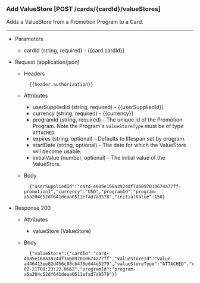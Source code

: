 ### Add ValueStore [POST /cards/{cardId}/valueStores]
Adds a ValueStore from a Promotion Program to a Card. 

---
+ Parameters
    + cardId (string, required) - {{card.cardId}}

+ Request (application/json)
    + Headers
    
            {{header.authorization}}

    + Attributes
        + userSuppliedId (string, required) - {{userSuppliedId}}
        + currency (string, required) - {{currency}}
        + programId (string, required) - The unique id of the Promotion Program. Note the Program's `ValueStoreType` must be of type `ATTACHED`.
        + expires (string, optional) - Defaults to lifespan set by program.
        + startDate (string, optional) - The date for which the ValueStore will become usable.
        + initialValue (number, optional) - The initial value of the ValueStore.
        
    + Body 
    
            {"userSuppliedId":"card-4085e168a3924df7a6097010674a77ff-promotion1","currency":"USD","programId":"program-a5a204c52df641deaa0511efad7a9578","initialValue":150}
    
+ Response 200
    + Attributes
        + valueStore (ValueStore)

    + Body

            {"valueStore":{"cardId":"card-4085e168a3924df7a6097010674a77ff","valueStoreId":"value-a446413ee82d456c88cb478ed44e5279","valueStoreType":"ATTACHED","currency":"USD","dateCreated":"2018-02-21T00:23:22.066Z","programId":"program-a5a204c52df641deaa0511efad7a9578"}}

